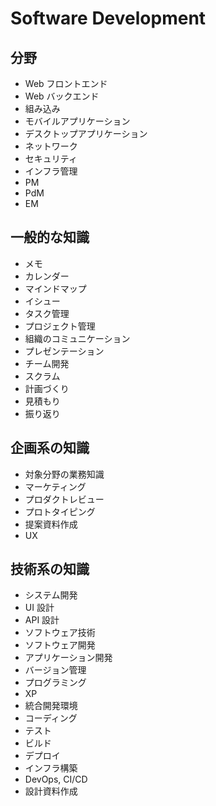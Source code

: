 # Software Development

## 分野

-   Web フロントエンド
-   Web バックエンド
-   組み込み
-   モバイルアプリケーション
-   デスクトップアプリケーション
-   ネットワーク
-   セキュリティ
-   インフラ管理
-   PM
-   PdM
-   EM

## 一般的な知識

-   メモ
-   カレンダー
-   マインドマップ
-   イシュー
-   タスク管理
-   プロジェクト管理
-   組織のコミュニケーション
-   プレゼンテーション
-   チーム開発
-   スクラム
-   計画づくり
-   見積もり
-   振り返り

## 企画系の知識

-   対象分野の業務知識
-   マーケティング
-   プロダクトレビュー
-   プロトタイピング
-   提案資料作成
-   UX

## 技術系の知識

-   システム開発
-   UI 設計
-   API 設計
-   ソフトウェア技術
-   ソフトウェア開発
-   アプリケーション開発
-   バージョン管理
-   プログラミング
-   XP
-   統合開発環境
-   コーディング
-   テスト
-   ビルド
-   デプロイ
-   インフラ構築
-   DevOps, CI/CD
-   設計資料作成
